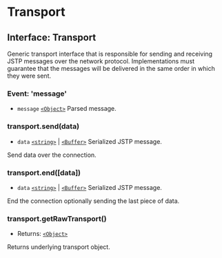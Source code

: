 # Transport

## Interface: Transport

Generic transport interface that is responsible for sending and receiving JSTP
messages over the network protocol. Implementations must guarantee that the
messages will be delivered in the same order in which they were sent.

### Event: 'message'

- `message` [`<Object>`][object] Parsed message.

### transport.send(data)

- `data` [`<string>`][string] | [`<Buffer>`][buffer] Serialized JSTP message.

Send data over the connection.

### transport.end(\[data\])

- `data` [`<string>`][string] | [`<Buffer>`][buffer] Serialized JSTP message.

End the connection optionally sending the last piece of data.

### transport.getRawTransport()

- Returns: [`<Object>`][object]

Returns underlying transport object.

[buffer]: https://nodejs.org/api/buffer.html#buffer_class_buffer
[object]: https://developer.mozilla.org/en-US/docs/Web/JavaScript/Reference/Global_Objects/Object
[string]: https://developer.mozilla.org/en-US/docs/Web/JavaScript/Data_structures#String_type
